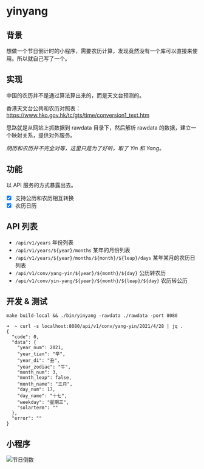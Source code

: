 # yinyang

## 背景

想做一个节日倒计时的小程序，需要农历计算，发现竟然没有一个库可以直接来使用。所以就自己写了一个。

## 实现

中国的农历并不是通过算法算出来的，而是天文台预测的。

香港天文台公共和农历对照表：https://www.hko.gov.hk/tc/gts/time/conversion1_text.htm

思路就是从网站上抓数据到 rawdata 目录下，然后解析 rawdata 的数据，建立一个映射关系，提供对外服务。

*阴历和农历并不完全对等，这里只是为了好听，取了 Yin 和 Yang。*

## 功能

以 API 服务的方式暴露出去。

- [X] 支持公历和农历相互转换
- [X] 农历日历

## API 列表

- `/api/v1/years` 年份列表
- `/api/v1/years/${year}/months` 某年的月份列表
- `/api/v1/years/${year}/months/${month}/${leap}/days` 某年某月的农历日列表
- `/api/v1/conv/yang-yin/${year}/${month}/${day}` 公历转农历
- `/api/v1/conv/yin-yang/${year}/${month}/${leap}/${day}` 农历转公历

## 开发 & 测试

```
make build-local && ./bin/yinyang -rawdata ./rawdata -port 8080
```

```
➜  ~ curl -s localhost:8080/api/v1/conv/yang-yin/2021/4/28 | jq .
{
  "code": 0,
  "data": {
    "year_num": 2021,
    "year_tian": "辛",
    "year_di": "丑",
    "year_zodiac": "牛",
    "month_num": 3,
    "month_leap": false,
    "month_name": "三月",
    "day_num": 17,
    "day_name": "十七",
    "weekday": "星期三",
    "solarterm": ""
  },
  "error": ""
}
```

## 小程序

![节日倒数](https://open1-1258639359.cos.ap-shanghai.myqcloud.com/common/gh_5fc7ba7cc992_258.jpg)
